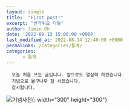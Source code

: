 ```yaml
---
layout: single
title:  "First post!"
excerpt: "반가워요 다들"
author: Jimin Oh
date: '2022-08-13 15:06:00 +0900'
last_modified_at: 2022-08-14 12:40:00 +0900
permalinks: /categories/통계/
categories: 
      - 통계
---
```

      오늘 처음 쓰는 글입니다. 앞으로도 열심히 하겠습니다.
      기념으로 물구나무 함 서겠습니다.
      감사합니다.

![기념사진](https://user-images.githubusercontent.com/108680244/184476114-191c529a-5b7d-4dd0-98f1-eb422ef0029f.jpg){: width="300" height="300"}
